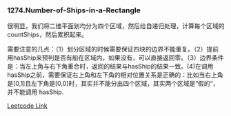 ### 1274.Number-of-Ships-in-a-Rectangle

很明显，我们将二维平面划均分为四个区域，然后给自递归处理，计算每个区域的countShips，然后累积起来。

需要注意的几点：（1）划分区域的时候需要保证四块的边界不能重复。（2）提前用hasShip来预判是否有船在区域内，如果没有，可以直接返回零。（3）边界条件是：当左上角与右下角重合时，返回的结果与hasShip的结果一致。(4)在调用hasShip之前，需要保证右上角和左下角的相对位置关系是正确的：比如当右上角是[0,1]且左下角是[0,0]时，其实并不能分出四个区域，其实两个区域是“假的“，并不能调用 hasShip.


[Leetcode Link](https://leetcode.com/problems/number-of-ships-in-a-rectangle)
